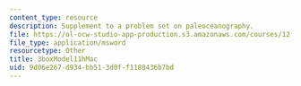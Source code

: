 ```yaml
---
content_type: resource
description: Supplement to a problem set on paleoceanography.
file: https://ol-ocw-studio-app-production.s3.amazonaws.com/courses/12-740-paleoceanography-spring-2008/9d06e267d934bb513d0ff1180436b7bd_3boxModel11hMac.xls
file_type: application/msword
resourcetype: Other
title: 3boxModel11hMac
uid: 9d06e267-d934-bb51-3d0f-f1180436b7bd
---
```

